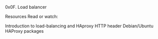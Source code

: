 0x0F. Load balancer

Resources
Read or watch:

Introduction to load-balancing and HAproxy
HTTP header
Debian/Ubuntu HAProxy packages

